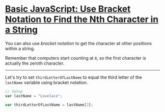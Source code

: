 # [Basic JavaScript: Use Bracket Notation to Find the Nth Character in a String](https://learn.freecodecamp.org/javascript-algorithms-and-data-structures/basic-javascript/use-bracket-notation-to-find-the-nth-character-in-a-string)

You can also use _bracket notation_ to get the character at other positions within a string.

Remember that computers start counting at `0`, so the first character is actually the zeroth character.

---

Let's try to set `thirdLetterOfLastName` to equal the third letter of the `lastName` variable using bracket notation.

```js
// Setup
var lastName = "Lovelace";

var thirdLetterOfLastName = lastName[2];
```